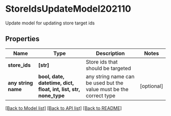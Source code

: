 # StoreIdsUpdateModel202110

Update model for updating store target ids

## Properties
Name | Type | Description | Notes
------------ | ------------- | ------------- | -------------
**store_ids** | **[str]** | Store ids that should be targeted | 
**any string name** | **bool, date, datetime, dict, float, int, list, str, none_type** | any string name can be used but the value must be the correct type | [optional]

[[Back to Model list]](../README.md#documentation-for-models) [[Back to API list]](../README.md#documentation-for-api-endpoints) [[Back to README]](../README.md)


